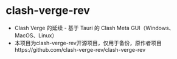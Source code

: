 # clash-verge-rev
* Clash Verge 的延续 - 基于 Tauri 的 Clash Meta GUI（Windows、MacOS、Linux）
* 本项目为clash-verge-rev开源项目，仅用于备份，原作者项目https://github.com/clash-verge-rev/clash-verge-rev
